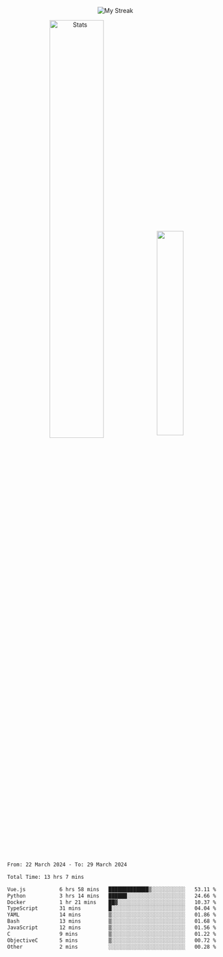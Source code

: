 <p align="center">
<picture>
  <source media="(prefers-color-scheme: dark)" srcset="http://github-readme-streak-stats.herokuapp.com?user=semolik&theme=dark&hide_border=true&background=DD272700">
  <img alt="My Streak" src="http://github-readme-streak-stats.herokuapp.com?user=semolik&hide_border=true">
</picture>
</p>
<div align="center">
  <picture>
    <source media="(prefers-color-scheme: dark)" srcset="https://github-readme-stats.vercel.app/api?username=semolik&show_icons=true&bg_color=DD272700&hide_border=true&theme=dark">
        <img alt="Stats" src="https://github-readme-stats.vercel.app/api?username=semolik&show_icons=true&bg_color=DD272700&hide_border=true" width="50%" >
  </picture>
  <sup>
  <picture>
  <source media="(prefers-color-scheme: dark)" srcset="https://github-readme-stats.vercel.app/api/top-langs/?username=semolik&layout=compact&hide_border=true&bg_color=DD272700&theme=dark">
  <img src="https://github-readme-stats.vercel.app/api/top-langs/?username=semolik&layout=compact&hide_border=true" width="35%" />
  </picture>
  </sup>
</div>
<!--START_SECTION:waka-->

```txt
From: 22 March 2024 - To: 29 March 2024

Total Time: 13 hrs 7 mins

Vue.js           6 hrs 58 mins   █████████████▒░░░░░░░░░░░   53.11 %
Python           3 hrs 14 mins   ██████░░░░░░░░░░░░░░░░░░░   24.66 %
Docker           1 hr 21 mins    ██▓░░░░░░░░░░░░░░░░░░░░░░   10.37 %
TypeScript       31 mins         █░░░░░░░░░░░░░░░░░░░░░░░░   04.04 %
YAML             14 mins         ▒░░░░░░░░░░░░░░░░░░░░░░░░   01.86 %
Bash             13 mins         ▒░░░░░░░░░░░░░░░░░░░░░░░░   01.68 %
JavaScript       12 mins         ▒░░░░░░░░░░░░░░░░░░░░░░░░   01.56 %
C                9 mins          ▒░░░░░░░░░░░░░░░░░░░░░░░░   01.22 %
ObjectiveC       5 mins          ▒░░░░░░░░░░░░░░░░░░░░░░░░   00.72 %
Other            2 mins          ░░░░░░░░░░░░░░░░░░░░░░░░░   00.28 %
```

<!--END_SECTION:waka-->

